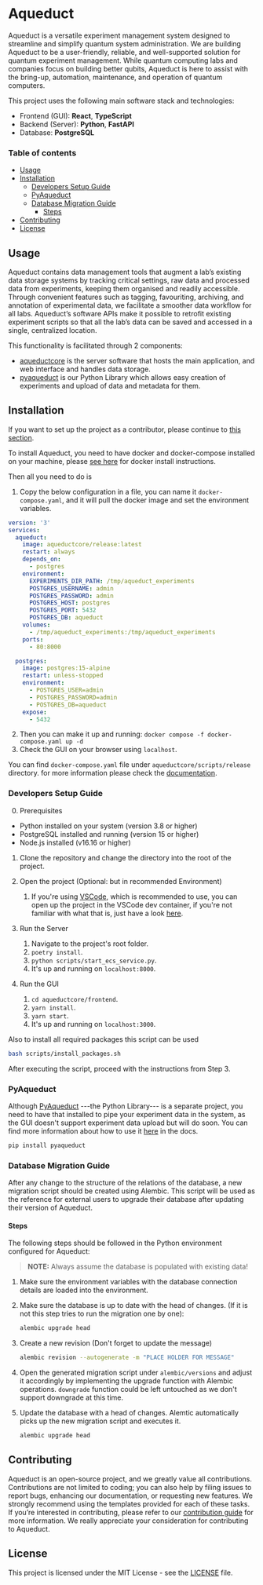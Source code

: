 # Aqueduct

Aqueduct is a versatile experiment management system designed to streamline and simplify quantum system administration.
We are building Aqueduct to be a user-friendly, reliable, and well-supported solution for quantum experiment management. While quantum computing labs and companies focus on building better qubits, Aqueduct is here to assist with the bring-up, automation, maintenance, and operation of quantum computers.

This project uses the following main software stack and technologies:
- Frontend (GUI): **React**, **TypeScript**
- Backend (Server): **Python**, **FastAPI**
- Database: **PostgreSQL**

### Table of contents

- [Usage](#usage)
- [Installation](#installation)
  * [Developers Setup Guide](#developers-setup-guide)
  * [PyAqueduct](#pyaqueduct)
  * [Database Migration Guide](#database-migration-guide)
    + [Steps](#steps)
- [Contributing](#contributing)
- [License](#license)

## Usage

Aqueduct contains data management tools that augment a lab’s existing data storage systems by tracking critical settings, raw data and processed data from experiments, keeping them organised and readily accessible. Through convenient features such as tagging, favouriting, archiving, and annotation of experimental data, we facilitate a smoother data workflow for all labs. Aqueduct’s software APIs make it possible to retrofit existing experiment scripts so that all the lab’s data can be saved and accessed in a single, centralized location.

This functionality is facilitated through 2 components:
- [aqueductcore](/aqueductcore) is the server software that hosts the main application, and web interface and handles data storage.
- [pyaqueduct](/pyaqueduct) is our Python Library which allows easy creation of experiments and upload of data and metadata for them.
  

## Installation

If you want to set up the project as a contributor, please continue to [this section](#setup-guide).

To install Aqueduct, you need to have docker and docker-compose installed on your machine, please [see here](https://docs.docker.com/compose/gettingstarted) for docker install instructions.

Then all you need to do is
1) Copy the below configuration in a file, you can name it `docker-compose.yaml`, and it will pull the docker image and set the environment variables.

```yaml
version: '3'
services:
  aqueduct:
    image: aqueductcore/release:latest
    restart: always
    depends_on:
      - postgres
    environment:
      EXPERIMENTS_DIR_PATH: /tmp/aqueduct_experiments
      POSTGRES_USERNAME: admin
      POSTGRES_PASSWORD: admin
      POSTGRES_HOST: postgres
      POSTGRES_PORT: 5432
      POSTGRES_DB: aqueduct
    volumes:
      - /tmp/aqueduct_experiments:/tmp/aqueduct_experiments
    ports:
      - 80:8000

  postgres:
    image: postgres:15-alpine
    restart: unless-stopped
    environment:
      - POSTGRES_USER=admin
      - POSTGRES_PASSWORD=admin
      - POSTGRES_DB=aqueduct
    expose:
      - 5432
```
2) Then you can make it up and running: `docker compose -f docker-compose.yaml up -d`
3) Check the GUI on your browser using `localhost`.

You can find `docker-compose.yaml` file under `aqueductcore/scripts/release` directory. for more information please check the [documentation](https://black-sand-0b0e2a903.3.azurestaticapps.net/main/setup).

### Developers Setup Guide
0. Prerequisites
- Python installed on your system (version 3.8 or higher)
- PostgreSQL installed and running (version 15 or higher)
- Node.js installed (v16.16 or higher)

1. Clone the repository and change the directory into the root of the project.
2. Open the project (Optional: but in recommended Environment)
   1. If you're using [VSCode](https://code.visualstudio.com), which is recommended to use, you can open up the project in the VSCode dev container, if you're not familiar with what that is, just have a look [here](https://code.visualstudio.com/docs/devcontainers/containers#_getting-started).
3. Run the Server
    1. Navigate to the project's root folder.
    2. `poetry install`.
    3. `python scripts/start_ecs_service.py`.
    4. It's up and running on `localhost:8000`.
  
4. Run the GUI
    1. `cd aqueductcore/frontend`.
    2. `yarn install`.
    3. `yarn start`.
    4. It's up and running on `localhost:3000`.

Also to install all required packages this script can be used

```bash
bash scripts/install_packages.sh
```

After executing the script, proceed with the instructions from Step 3.
    
### PyAqueduct

Although [PyAqueduct](https://github.com/AqueductHub/pyaqueduct) ---the Python Library--- is a separate project, you need to have that installed to pipe your experiment data in the system, as the GUI doesn't support experiment data upload but will do soon. You can find more information about how to use it [here](https://black-sand-0b0e2a903.3.azurestaticapps.net/main/getting-started) in the docs.

```bash
pip install pyaqueduct
```

### Database Migration Guide
After any change to the structure of the relations of the database, a new migration script should be created using Alembic. This script will be used as the reference for external users to upgrade their database after updating their version of Aqueduct.

#### Steps
The following steps should be followed in the Python environment configured for Aqueduct:

> **NOTE:**  Always assume the database is populated with existing data!

1. Make sure the environment variables with the database connection details are loaded into the environment.

2. Make sure the database is up to date with the head of changes. (If it is not this step tries to run the migration one by one):

    ```sh
    alembic upgrade head
    ```

3. Create a new revision (Don't forget to update the message)

    ```sh
    alembic revision --autogenerate -m "PLACE HOLDER FOR MESSAGE"
    ```

4. Open the generated migration script under `alembic/versions` and adjust it accordingly by implementing the upgrade function with Alembic operations. `downgrade` function could be left untouched as we don't support downgrade at this time.

5. Update the database with a head of changes. Alemtic automatically picks up the new migration script and executes it.

    ```sh
    alembic upgrade head
    ```

## Contributing

Aqueduct is an open-source project, and we greatly value all contributions. Contributions are not limited to coding; you can also help by filing issues to report bugs, enhancing our documentation, or requesting new features. We strongly recommend using the templates provided for each of these tasks. If you’re interested in contributing, please refer to our [contribution guide](/CONTRIBUTING.md) for more information. We really appreciate your consideration for contributing to Aqueduct.

## License

This project is licensed under the MIT License - see the [LICENSE](/LICENSE) file.